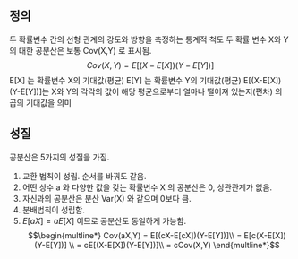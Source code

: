 ## 정의 

두 확률변수 간의 선형 관계의 강도와 방향을 측정하는 통계적 척도
	두 확률 변수 X와 Y의 대한 공분산은 보통 Cov(X,Y) 로 표시됨.
	$$Cov(X,Y) = E[(X-E[X])(Y-E[Y])]$$
	E[X] 는 확률변수 X의 기대값(평균)
	E[Y] 는 확률변수 Y의 기대값(평균)
	E[(X-E[X])(Y-E[Y])]는 X와 Y의 각각의 값이 해당 평균으로부터 얼마나 떨어져 있는지(편차) 의 곱의 기대값을 의미



## 성질

공분산은 5가지의 성질을 가짐.
1) 교환 법칙이 성립. 순서를 바꿔도 같음.
2) 어떤 상수 a 와 다양한 값을 갖는 확률변수 X 의 공분산은 0, 상관관계가 없음.
3) 자신과의 공분산은 분산 Var(X) 와 같으며 0보다 큼.
4) 분배법칙이 성립함.
5) $E[aX] = aE[X]$ 이므로 공분산도 동일하게 가능함.
	$$\begin{multline*}
	Cov(aX,Y) = E[(cX-E[cX])(Y-E[Y])]\\
	= E[c(X-E[X])(Y-E[Y])] \\
	= cE[(X-E[X])(Y-E[Y])]\\
	= cCov(X,Y)
	\end{multline*}$$
	

